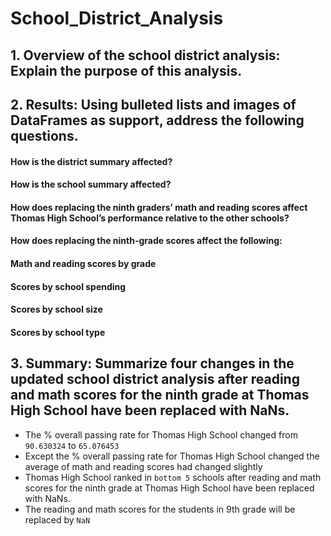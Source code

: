 # School_District_Analysis
## 1. Overview of the school district analysis: Explain the purpose of this analysis.

## 2. Results: Using bulleted lists and images of DataFrames as support, address the following questions.

#### How is the district summary affected?
#### How is the school summary affected?
#### How does replacing the ninth graders’ math and reading scores affect Thomas High School’s performance relative to the other schools?
#### How does replacing the ninth-grade scores affect the following:
#### Math and reading scores by grade
#### Scores by school spending
#### Scores by school size
#### Scores by school type

## 3. Summary: Summarize four changes in the updated school district analysis after reading and math scores for the ninth grade at Thomas High School have been replaced with NaNs.
- The % overall passing rate for Thomas High School changed from ```90.630324``` to ```65.076453``` 
- Except the % overall passing rate for Thomas High School changed the average of math and reading scores had changed slightly
- Thomas High School ranked in ```bottom 5``` schools after reading and math scores for the ninth grade at Thomas High School have been replaced with NaNs.
- The reading and math scores for the students in 9th grade will be replaced by ```NaN```
